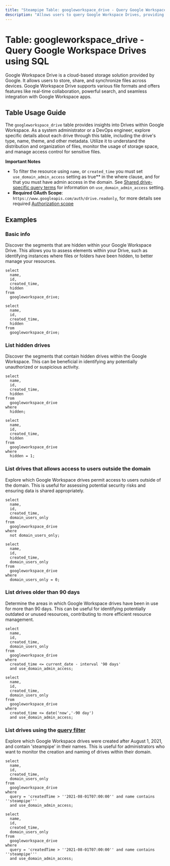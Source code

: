 ```yaml
---
title: "Steampipe Table: googleworkspace_drive - Query Google Workspace Drives using SQL"
description: "Allows users to query Google Workspace Drives, providing detailed information about each drive, including the drive's type, name, theme, and other metadata."
---
```


# Table: googleworkspace_drive - Query Google Workspace Drives using SQL

Google Workspace Drive is a cloud-based storage solution provided by Google. It allows users to store, share, and synchronize files across devices. Google Workspace Drive supports various file formats and offers features like real-time collaboration, powerful search, and seamless integration with Google Workspace apps.

## Table Usage Guide

The `googleworkspace_drive` table provides insights into Drives within Google Workspace. As a system administrator or a DevOps engineer, explore specific details about each drive through this table, including the drive's type, name, theme, and other metadata. Utilize it to understand the distribution and organization of files, monitor the usage of storage space, and manage access control for sensitive files.

**Important Notes**
- To filter the resource using `name`, or `created_time` you must set `use_domain_admin_access` setting as true** in the where clause, and for that you must have admin access in the domain. See [Shared drive-specific query terms](https://developers.google.com/drive/api/v3/ref-search-terms#drive_properties) for information on `use_domain_admin_access` setting.
- **Required OAuth Scope**: `https://www.googleapis.com/auth/drive.readonly`, for more details see required [Authorization scope](https://developers.google.com/workspace/drive/api/reference/rest/v3/drives/list#authorization-scopes)

## Examples

### Basic info
Discover the segments that are hidden within your Google Workspace Drive. This allows you to assess elements within your Drive, such as identifying instances where files or folders have been hidden, to better manage your resources.

```sql+postgres
select
  name,
  id,
  created_time,
  hidden
from
  googleworkspace_drive;
```

```sql+sqlite
select
  name,
  id,
  created_time,
  hidden
from
  googleworkspace_drive;
```

### List hidden drives
Discover the segments that contain hidden drives within the Google Workspace. This can be beneficial in identifying any potentially unauthorized or suspicious activity.

```sql+postgres
select
  name,
  id,
  created_time,
  hidden
from
  googleworkspace_drive
where
  hidden;
```

```sql+sqlite
select
  name,
  id,
  created_time,
  hidden
from
  googleworkspace_drive
where
  hidden = 1;
```

### List drives that allows access to users outside the domain
Explore which Google Workspace drives permit access to users outside of the domain. This is useful for assessing potential security risks and ensuring data is shared appropriately.

```sql+postgres
select
  name,
  id,
  created_time,
  domain_users_only
from
  googleworkspace_drive
where
  not domain_users_only;
```

```sql+sqlite
select
  name,
  id,
  created_time,
  domain_users_only
from
  googleworkspace_drive
where
  domain_users_only = 0;
```

### List drives older than 90 days
Determine the areas in which Google Workspace drives have been in use for more than 90 days. This can be useful for identifying potentially outdated or unused resources, contributing to more efficient resource management.

```sql+postgres
select
  name,
  id,
  created_time,
  domain_users_only
from
  googleworkspace_drive
where
  created_time <= current_date - interval '90 days'
  and use_domain_admin_access;
```

```sql+sqlite
select
  name,
  id,
  created_time,
  domain_users_only
from
  googleworkspace_drive
where
  created_time <= date('now','-90 day')
  and use_domain_admin_access;
```

### List drives using the [query filter](https://developers.google.com/drive/api/v3/ref-search-terms#drive_properties)
Explore which Google Workspace drives were created after August 1, 2021, and contain 'steampipe' in their names. This is useful for administrators who want to monitor the creation and naming of drives within their domain.

```sql+postgres
select
  name,
  id,
  created_time,
  domain_users_only
from
  googleworkspace_drive
where
  query = 'createdTime > ''2021-08-01T07:00:00'' and name contains ''steampipe'''
  and use_domain_admin_access;
```

```sql+sqlite
select
  name,
  id,
  created_time,
  domain_users_only
from
  googleworkspace_drive
where
  query = 'createdTime > ''2021-08-01T07:00:00'' and name contains ''steampipe'''
  and use_domain_admin_access;
```
